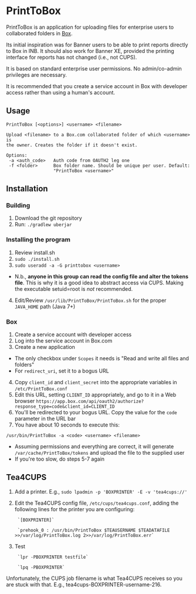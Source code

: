 # PrintToBox
PrintToBox is an application for uploading files for enterprise users to collaborated folders in 
[Box](https://www.box.com).

Its initial inspiration was for Banner users to be able to print reports directly to Box in INB. It should also work
for Banner XE, provided the printing interface for reports has not changed (i.e., not CUPS).

It is based on standard enterprise user permissions. No admin/co-admin privileges are necessary.

It is recommended that you create a service account in Box with developer access rather than using a human's account. 

## Usage
```
PrintToBox [<options>] <username> <filename>

Upload <filename> to a Box.com collaborated folder of which <username> is
the owner. Creates the folder if it doesn't exist.

Options:
 -a <auth_code>   Auth code from OAUTH2 leg one
 -f <folder>      Box folder name. Should be unique per user. Default:
                  "PrintToBox <username>"
```

## Installation

### Building
1. Download the git repository
2. Run: `./gradlew uberjar`

### Installing the program
1. Review install.sh
2. `sudo ./install.sh`
3. `sudo useradd -a -G printtobox <username>`
 * N.b., **anyone in this group can read the config file and alter the tokens file**. This is why it is a good idea to
 abstract access via CUPS. Making the executable setuid=root is *not* recommended.
4. Edit/Review `/usr/lib/PrintToBox/PrintToBox.sh` for the proper `JAVA_HOME` path (Java 7+)
 
### Box
1. Create a service account with developer access
2. Log into the service account in Box.com
3. Create a new application
 * The only checkbox under `Scopes` it needs is "Read and write all files and folders"
 * For `redirect_uri`, set it to a bogus URL
4. Copy `client_id` and `client_secret` into the appropriate variables in `/etc/PrintToBox.conf`
5. Edit this URL, setting `CLIENT_ID` appropriately, and go to it in a Web browser 
`https://app.box.com/api/oauth2/authorize?response_type=code&client_id=CLIENT_ID`
6. You'll be redirected to your bogus URL. Copy the value for the `code` parameter in the URL bar
7. You have about 10 seconds to execute this:
```
/usr/bin/PrintToBox -a <code> <username> <filename>
```
 * Assuming permissions and everything are correct, it will generate `/var/cache/PrintToBox/tokens` and upload the file
 to the supplied user
 * If you're too slow, do steps 5-7 again
 
## Tea4CUPS
1. Add a printer. E.g., `sudo lpadmin -p 'BOXPRINTER' -E -v 'tea4cups://'`
2. Edit the Tea4CUPS config file, `/etc/cups/tea4cups.conf`, adding the following lines for the printer you are configuring:
        
        `[BOXPRINTER]`
        
        `prehook_0 : /usr/bin/PrintToBox $TEAUSERNAME $TEADATAFILE >>/var/log/PrintToBox.log 2>>/var/log/PrintToBox.err`
        
3. Test
        
        `lpr -PBOXPRINTER testfile`
        
        `lpq -PBOXPRINTER`

Unfortunately, the CUPS job filename is what Tea4CUPS receives so you are stuck with that. E.g., tea4cups-BOXPRINTER-username-216.

